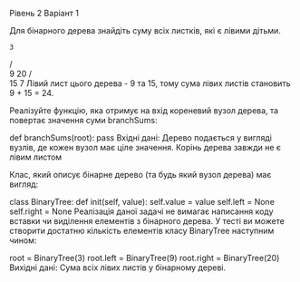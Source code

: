 Рівень 2
Варіант 1

Для бінарного дерева знайдіть суму всіх листків, які є лівими дітьми.

    3
   / \
  9  20
    /  \
   15   7
Лівий лист цього дерева - 9 та 15, тому сума лівих листів становить 9 + 15 = 24.

Реалізуйте функцію, яка отримує на вхід кореневий вузол дерева, та повертає значення суми branchSums:

def branchSums(root):
 pass
Вхідні дані: Дерево подається у вигляді вузлів, де кожен вузол має ціле значення. Корінь дерева завжди не є лівим листом

Клас, який описує бінарне дерево (та будь який вузол дерева) має вигляд:

class BinaryTree:
    def init(self, value):
        self.value = value
        self.left = None
        self.right = None
Реалізація даної задачі не вимагає написання коду вставки чи виділення елементів з бінарного дерева. У тесті ви можете створити достатню кількість елементів класу BinaryTree наступним чином:

root = BinaryTree(3)
root.left = BinaryTree(9)
root.right = BinaryTree(20)
Вихідні дані: Сума всіх лівих листів у бінарному дереві.
